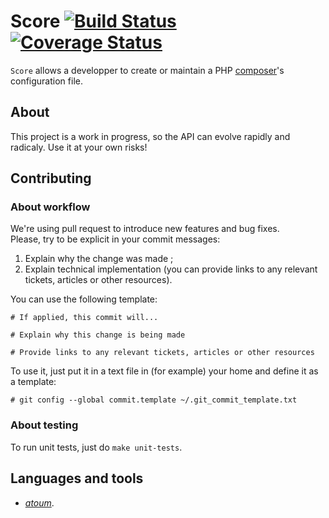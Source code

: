 # Score [![Build Status](https://travis-ci.org/norsys/score.svg?branch=master)](https://travis-ci.org/norsys/score) [![Coverage Status](https://coveralls.io/repos/github/norsys/score/badge.svg?branch=master)](https://coveralls.io/github/norsys/score?branch=master)

`Score` allows a developper to create or maintain a PHP [composer](https://getcomposer.org)'s configuration file.

## About

This project is a work in progress, so the API can evolve rapidly and radicaly.
Use it at your own risks!

## Contributing

### About workflow

We're using pull request to introduce new features and bug fixes.  
Please, try to be explicit in your commit messages:

1. Explain why the change was made ;
2. Explain technical implementation (you can provide links to any relevant tickets, articles or other resources).

You can use the following template:

```
# If applied, this commit will...

# Explain why this change is being made

# Provide links to any relevant tickets, articles or other resources
```

To use it, just put it in a text file in (for example) your home and define it as a template:

```
# git config --global commit.template ~/.git_commit_template.txt
```

### About testing

To run unit tests, just do `make unit-tests`.

## Languages and tools

- [*atoum*](http://docs.atoum.org).
